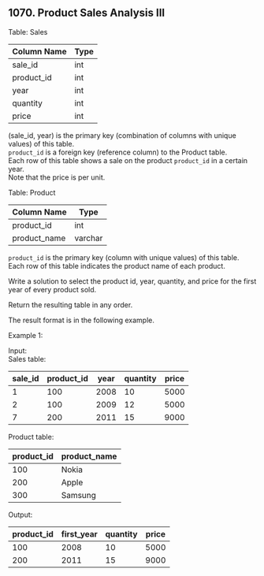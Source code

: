 ## 1070. Product Sales Analysis III

Table: Sales

| Column Name | Type  |
|-------------|-------|
| sale_id     | int   |
| product_id  | int   |
| year        | int   |
| quantity    | int   |
| price       | int   |

(sale_id, year) is the primary key (combination of columns with unique values) of this table.  
`product_id` is a foreign key (reference column) to the Product table.  
Each row of this table shows a sale on the product `product_id` in a certain year.  
Note that the price is per unit.

Table: Product

| Column Name  | Type    |
|--------------|---------|
| product_id   | int     |
| product_name | varchar |

`product_id` is the primary key (column with unique values) of this table.  
Each row of this table indicates the product name of each product.

Write a solution to select the product id, year, quantity, and price for the first year of every product sold.

Return the resulting table in any order.

The result format is in the following example.

Example 1:

Input:  
Sales table:

| sale_id | product_id | year | quantity | price |
|---------|------------|------|----------|-------|
| 1       | 100        | 2008 | 10       | 5000  |
| 2       | 100        | 2009 | 12       | 5000  |
| 7       | 200        | 2011 | 15       | 9000  |

Product table:

| product_id | product_name |
|------------|--------------|
| 100        | Nokia        |
| 200        | Apple        |
| 300        | Samsung      |

Output:

| product_id | first_year | quantity | price |
|------------|------------|----------|-------|
| 100        | 2008       | 10       | 5000  |
| 200        | 2011       | 15       | 9000  |
